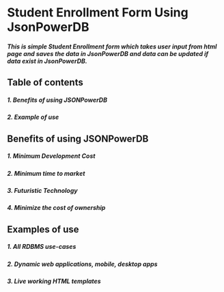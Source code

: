 # Student Enrollment Form Using JsonPowerDB
##### This is simple Student Enrollment form which takes user input from html page and saves the data in JsonPowerDB and data can be updated if data exist in JsonPowerDB.
## Table of contents
##### 1. Benefits of using JSONPowerDB
##### 2. Example of use
## Benefits of using JSONPowerDB
##### 1. Minimum Development Cost
##### 2. Minimum time to market
##### 3. Futuristic Technology
##### 4. Minimize the cost of ownership
## Examples of use
##### 1. All RDBMS use-cases
##### 2. Dynamic web applications, mobile, desktop apps
##### 3. Live working HTML templates
